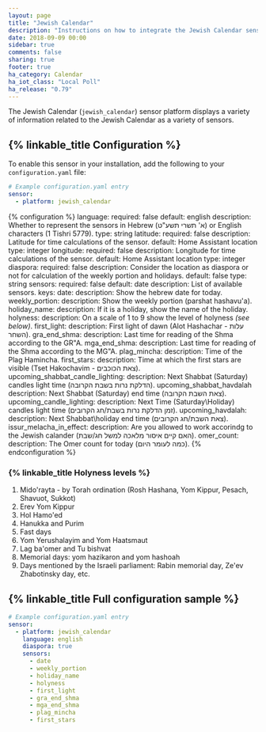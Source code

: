 ```yaml
---
layout: page
title: "Jewish Calendar"
description: "Instructions on how to integrate the Jewish Calendar sensor within Home Assistant."
date: 2018-09-09 00:00
sidebar: true
comments: false
sharing: true
footer: true
ha_category: Calendar
ha_iot_class: "Local Poll"
ha_release: "0.79"
---
```


The Jewish Calendar (`jewish_calendar`) sensor platform displays a variety of information related to the Jewish Calendar as a variety of sensors.

## {% linkable_title Configuration %}

To enable this sensor in your installation, add the following to your `configuration.yaml` file:

```yaml
# Example configuration.yaml entry
sensor:
  - platform: jewish_calendar
```

{% configuration %}
language:
  required: false
  default: english
  description: Whether to represent the sensors in Hebrew (א' תשרי תשע"ט) or English characters (1 Tishri 5779).
  type: string
latitude:
  required: false
  description: Latitude for time calculations of the sensor.
  default: Home Assistant location
  type: integer
longitude:
  required: false
  description: Longitude for time calculations of the sensor.
  default: Home Assistant location
  type: integer
diaspora:
  required: false
  description: Consider the location as diaspora or not for calculation of the weekly portion and holidays.
  default: false
  type: string
sensors:
  required: false
  default: date
  description: List of available sensors.
  keys:
    date:
      description: Show the hebrew date for today.
    weekly_portion:
      description: Show the weekly portion (parshat hashavu'a).
    holiday_name:
      description: If it is a holiday, show the name of the holiday.
    holyness:
      description: On a scale of 1 to 9 show the level of holyness _(see below)_.
    first_light:
      description: First light of dawn (Alot Hashachar - עלות השחר).
    gra_end_shma:
      description: Last time for reading of the Shma according to the GR"A.
    mga_end_shma:
      description: Last time for reading of the Shma according to the MG"A.
    plag_mincha:
      description: Time of the Plag Hamincha.
    first_stars:
      description: Time at which the first stars are visible (Tset Hakochavim - צאת הכוכבים).
    upcoming_shabbat_candle_lighting:
      description: Next Shabbat (Saturday) candles  light time (הדלקת נרות בשבת הקרובה).
    upcoming_shabbat_havdalah
      description: Next Shabbat (Saturday) end time (צאת השבת הקרובה).
    upcoming_candle_lighting:
      description: Next Time (Saturday\Holiday) candles light time (זמן הדלקת נרות בשבת/חג הקרובים).
    upcoming_havdalah:
      description: Next Shabbat\holiday end time (צאת השבת/חג הקרובים).
    issur_melacha_in_effect:
      description: Are you allowed to work accorindg to the Jewish calander (האם קיים איסור מלאכה למשל חג/שבת).
    omer_count:
      description: The Omer count for today (כמה לעומר היום).
{% endconfiguration %}

### {% linkable_title Holyness levels %}

1. Mido'rayta - by Torah ordination (Rosh Hashana, Yom Kippur, Pesach, Shavuot, Sukkot)
2. Erev Yom Kippur
3. Hol Hamo'ed
4. Hanukka and Purim
5. Fast days
6. Yom Yerushalayim and Yom Haatsmaut
7. Lag ba'omer and Tu bishvat
8. Memorial days: yom hazikaron and yom hashoah
9. Days mentioned by the Israeli parliament: Rabin memorial day, Ze'ev Zhabotinsky day, etc.

## {% linkable_title Full configuration sample %}

```yaml
# Example configuration.yaml entry
sensor:
  - platform: jewish_calendar
    language: english
    diaspora: true
    sensors:
      - date
      - weekly_portion
      - holiday_name
      - holyness
      - first_light
      - gra_end_shma
      - mga_end_shma
      - plag_mincha
      - first_stars
```

